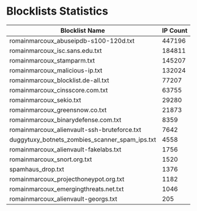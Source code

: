 # Blocklists Statistics
| Blocklist Name | IP Count |
|----|----|
| romainmarcoux_abuseipdb-s100-120d.txt | 447196 |
| romainmarcoux_isc.sans.edu.txt | 184811 |
| romainmarcoux_stamparm.txt | 145207 |
| romainmarcoux_malicious-ip.txt | 132024 |
| romainmarcoux_blocklist.de-all.txt | 77207 |
| romainmarcoux_cinsscore.com.txt | 63755 |
| romainmarcoux_sekio.txt | 29280 |
| romainmarcoux_greensnow.co.txt | 21873 |
| romainmarcoux_binarydefense.com.txt | 8359 |
| romainmarcoux_alienvault-ssh-bruteforce.txt | 7642 |
| duggytuxy_botnets_zombies_scanner_spam_ips.txt | 4558 |
| romainmarcoux_alienvault-fakelabs.txt | 1756 |
| romainmarcoux_snort.org.txt | 1520 |
| spamhaus_drop.txt | 1376 |
| romainmarcoux_projecthoneypot.org.txt | 1182 |
| romainmarcoux_emergingthreats.net.txt | 1046 |
| romainmarcoux_alienvault-georgs.txt | 205 |
